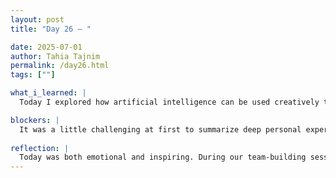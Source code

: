```yaml
---
layout: post
title: "Day 26 – "

date: 2025-07-01
author: Tahia Tajnim
permalink: /day26.html
tags: [""]   

what_i_learned: |
  Today I explored how artificial intelligence can be used creatively to generate music. We learned how to provide personal stories, themes, or emotions as input, and the AI transformed them into songs. This opened my eyes to the connection between technology and self-expression. I also got more comfortable discussing my background and how it shapes my goals.

blockers: |  
  It was a little challenging at first to summarize deep personal experiences into short lyrics for AI-generated music. Finding the right balance between storytelling and simplicity took a few tries.
  
reflection: |
  Today was both emotional and inspiring. During our team-building session, everyone shared personal life stories and meaningful experiences, which helped us understand each other better and build stronger bonds. It reminded me how powerful it is to connect through vulnerability and creativity. Later, we took those experiences and used an AI tool to generate original music based on our stories. Seeing our lives turned into song was a beautiful and memorable way to blend technology with personal expression.
---
```



